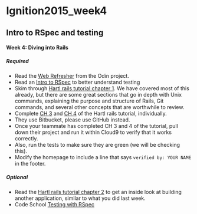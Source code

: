 # Ignition2015_week4
## Intro to RSpec and testing

#### Week 4: Diving into Rails
##### Required
- Read the [Web Refresher](http://www.theodinproject.com/ruby-on-rails/a-railsy-web-refresher) from the Odin project.
- Read an [Intro to RSpec](http://blog.teamtreehouse.com/an-introduction-to-rspec) to better understand testing
- Skim through [Hartl rails tutorial chapter 1](https://www.railstutorial.org/book/beginning). We have covered most of this already, but there are some great sections that go in depth with Unix commands, explaining the purpose and structure of Rails, Git commands, and several other concepts that are worthwhile to review. 
- Complete [CH 3](https://www.railstutorial.org/book/static_pages) and [CH 4](https://www.railstutorial.org/book/rails_flavored_ruby) of the Hartl rails tutorial, individually.
- They use Bitbucket, please use GitHub instead. 
- Once your teammate has completed CH 3 and 4 of the tutorial, pull down their project and run it within Cloud9 to verify that it works correctly.  
- Also, run the tests to make sure they are green (we will be checking this). 
- Modify the homepage to include a line that says `verified by: YOUR NAME` in the footer.

##### Optional
- Read the [Hartl rails tutorial chapter 2](https://www.railstutorial.org/book/toy_app) to get an inside look at building another application, similar to what you did last week.
- Code School [Testing with RSpec](https://www.codeschool.com/courses/testing-with-rspec)

